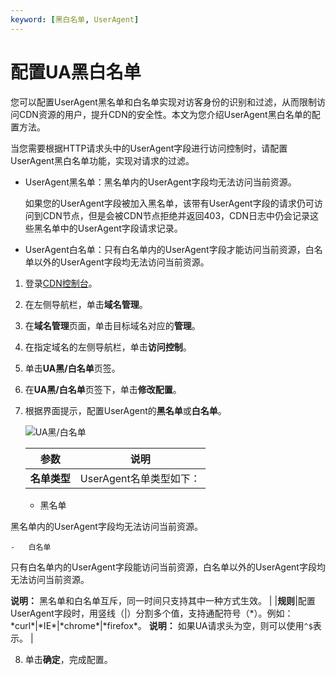 ```yaml
---
keyword: [黑白名单, UserAgent]
---
```


# 配置UA黑白名单

您可以配置UserAgent黑名单和白名单实现对访客身份的识别和过滤，从而限制访问CDN资源的用户，提升CDN的安全性。本文为您介绍UserAgent黑白名单的配置方法。

当您需要根据HTTP请求头中的UserAgent字段进行访问控制时，请配置UserAgent黑白名单功能，实现对请求的过滤。

-   UserAgent黑名单：黑名单内的UserAgent字段均无法访问当前资源。

    如果您的UserAgent字段被加入黑名单，该带有UserAgent字段的请求仍可访问到CDN节点，但是会被CDN节点拒绝并返回403，CDN日志中仍会记录这些黑名单中的UserAgent字段请求记录。

-   UserAgent白名单：只有白名单内的UserAgent字段才能访问当前资源，白名单以外的UserAgent字段均无法访问当前资源。

1.  登录[CDN控制台](https://cdn.console.aliyun.com)。

2.  在左侧导航栏，单击**域名管理**。

3.  在**域名管理**页面，单击目标域名对应的**管理**。

4.  在指定域名的左侧导航栏，单击**访问控制**。

5.  单击**UA黑/白名单**页签。

6.  在**UA黑/白名单**页签下，单击**修改配置**。

7.  根据界面提示，配置UserAgent的**黑名单**或**白名单**。

    ![UA黑/白名单](https://static-aliyun-doc.oss-accelerate.aliyuncs.com/assets/img/zh-CN/1201816061/p64289.png)

    |参数|说明|
    |--|--|
    |**名单类型**|UserAgent名单类型如下：

    -   黑名单

黑名单内的UserAgent字段均无法访问当前资源。

    -   白名单

只有白名单内的UserAgent字段能访问当前资源，白名单以外的UserAgent字段均无法访问当前资源。

**说明：** 黑名单和白名单互斥，同一时间只支持其中一种方式生效。 |
    |**规则**|配置UserAgent字段时，用竖线（\|）分割多个值，支持通配符号（\*）。例如：\*curl\*\|\*IE\*\|\*chrome\*\|\*firefox\*。 **说明：** 如果UA请求头为空，则可以使用`^$`表示。 |

8.  单击**确定**，完成配置。


